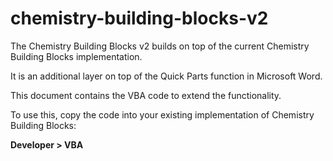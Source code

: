 # chemistry-building-blocks-v2

The Chemistry Building Blocks v2 builds on top of the current Chemistry Building Blocks implementation.

It is an additional layer on top of the Quick Parts function in Microsoft Word.

This document contains the VBA code to extend the functionality.

To use this, copy the code into your existing implementation of Chemistry Building Blocks:

<b>Developer > VBA</b>
